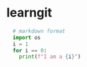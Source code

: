 # learngit

```python 
  # markdown format
  import os
  i = 1
  for i == 0:
    print(f"I am a {i}")
  ```
